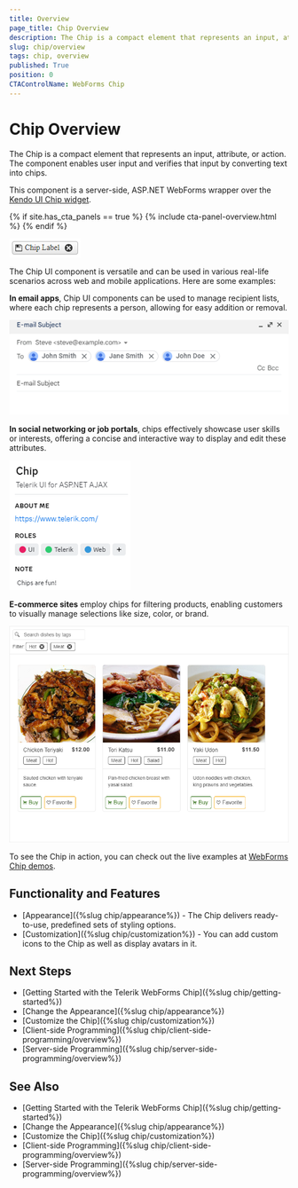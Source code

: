 ```yaml
---
title: Overview
page_title: Chip Overview
description: The Chip is a compact element that represents an input, attribute, or action. The component enables user input and verifies that input by converting text into chips. This component is a server-side, ASP.NET WebForms wrapper over the Kendo UI Chip widget.
slug: chip/overview
tags: chip, overview
published: True
position: 0
CTAControlName: WebForms Chip
---
```


# Chip Overview

The Chip is a compact element that represents an input, attribute, or action. The component enables user input and verifies that input by converting text into chips.  

This component is a server-side, ASP.NET WebForms wrapper over the [Kendo UI Chip widget](https://docs.telerik.com/kendo-ui/controls/chip/overview).

{% if site.has_cta_panels == true %}
{% include cta-panel-overview.html %}
{% endif %}

!["Chip overview"](images/chip-overview.png "Chip Overview")

The Chip UI component is versatile and can be used in various real-life scenarios across web and mobile applications. Here are some examples:

**In email apps**, Chip UI components can be used to manage recipient lists, where each chip represents a person, allowing for easy addition or removal.

!["Chip in Email Apps"](images/chip-overview-email-example.png "Chip in Email Apps")


**In social networking or job portals**, chips effectively showcase user skills or interests, offering a concise and interactive way to display and edit these attributes.

!["Chip in Social Apps"](images/chip-overview-social-apps-example.png "Chip in Social Apps")

**E-commerce sites** employ chips for filtering products, enabling customers to visually manage selections like size, color, or brand.

!["Chip in E-commerce Sites"](images/chip-overview-ecommerce-example.png "Chip in E-commerce Sites")

To see the Chip in action, you can check out the live examples at [WebForms Chip demos](https://demos.telerik.com/aspnet-ajax/chip/overview/defaultcs.aspx).


## Functionality and Features

- [Appearance]({%slug chip/appearance%}) - The Chip delivers ready-to-use, predefined sets of styling options.
- [Customization]({%slug chip/customization%}) - You can add custom icons to the Chip as well as display avatars in it.
 
## Next Steps

- [Getting Started with the Telerik WebForms Chip]({%slug chip/getting-started%})
- [Change the Appearance]({%slug chip/appearance%})
- [Customize the Chip]({%slug chip/customization%})
- [Client-side Programming]({%slug chip/client-side-programming/overview%})
- [Server-side Programming]({%slug chip/server-side-programming/overview%})
 
## See Also

- [Getting Started with the Telerik WebForms Chip]({%slug chip/getting-started%})
- [Change the Appearance]({%slug chip/appearance%})
- [Customize the Chip]({%slug chip/customization%})
- [Client-side Programming]({%slug chip/client-side-programming/overview%})
- [Server-side Programming]({%slug chip/server-side-programming/overview%})

 